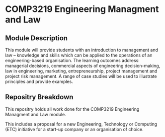 # COMP3219 Engineering Managment and Law

## Module Description
This module will provide students with an introduction to management and law – knowledge and skills which can be applied to the operations of an engineering-based organisation. The learning outcomes address: managerial decisions, commercial aspects of engineering decision-making, law in engineering, marketing, entrepreneurship, project management and project risk management. A range of case studies will be used to illustrate principles and provide examples.

## Repositry Breakdown
This repositry holds all work done for the COMP3219 Engineering Managment and Law module.

This includes a proposal for a new Engineering, Technology or Computing (ETC) initiative for a start-up company or an organisation of choice. 

